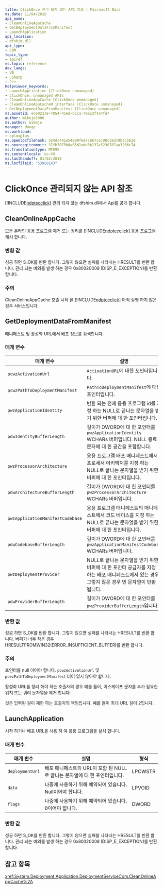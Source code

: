```yaml
---
title: ClickOnce 관리 되지 않는 API 참조 | Microsoft Docs
ms.date: 11/04/2016
api_name:
- CleanOnlineAppCache
- GetDeploymentDataFromManifest
- LaunchApplication
api_location:
- dfshim.dll
api_type:
- COM
topic_type:
- apiref
ms.topic: reference
dev_langs:
- VB
- CSharp
- C++
helpviewer_keywords:
- LaunchApplication [ClickOnce unmanaged]
- ClickOnce, unmanaged APIs
- CleanOnlineAppCache [ClickOnce unmanaged]
- CleanOnlineAppCacheW interface [ClickOnce unmanaged]
- GetDeploymentDataFromManifest [ClickOnce unmanaged]
ms.assetid: ec002138-4054-456d-bcc1-79ac2f4a4fd7
author: mikejo5000
ms.author: mikejo
manager: douge
ms.workload:
- cplusplus
ms.openlocfilehash: 584dc441e54e89fea77667cac98cdad78bac5b2d
ms.sourcegitcommit: 37fb7075b0a65d2add3b137a5230767aa3266c74
ms.translationtype: MTE95
ms.contentlocale: ko-KR
ms.lasthandoff: 01/02/2019
ms.locfileid: "53968143"
---
```

# <a name="clickonce-unmanaged-api-reference"></a>ClickOnce 관리되지 않는 API 참조
[!INCLUDE[ndptecclick](../deployment/includes/ndptecclick_md.md)] 관리 되지 않는 dfshim.dll에서 Api를 공개 합니다.  
  
## <a name="cleanonlineappcache"></a>CleanOnlineAppCache  
 모든 온라인 응용 프로그램 제거 또는 정리를 [!INCLUDE[ndptecclick](../deployment/includes/ndptecclick_md.md)] 응용 프로그램 캐시 합니다.  
  
### <a name="return-value"></a>반환 값  
 성공 하면 S_OK를 반환 합니다. 그렇지 않으면 실패를 나타내는 HRESULT를 반환 합니다. 관리 되는 예외를 발생 하는 경우 0x80020009 (DISP_E_EXCEPTION)를 반환 합니다.  
  
### <a name="remarks"></a>주의  
 CleanOnlineAppCache 호출 시작 된 [!INCLUDE[ndptecclick](../deployment/includes/ndptecclick_md.md)] 아직 실행 하지 않은 경우 서비스입니다.  
  
## <a name="getdeploymentdatafrommanifest"></a>GetDeploymentDataFromManifest  
 매니페스트 및 활성화 URL에서 배포 정보를 검색합니다.  
  
### <a name="parameters"></a>매개 변수  
  
|매개 변수|설명|형식|  
|---------------|-----------------|----------|  
|`pcwzActivationUrl`|`ActivationURL`에 대한 포인터입니다.|LPCWSTR|  
|`pcwzPathToDeploymentManifest`|`PathToDeploymentManifest`에 대한 포인터입니다.|LPCWSTR|  
|`pwzApplicationIdentity`|반환 되는 전체 응용 프로그램 id를 지정 하는 NULL로 끝나는 문자열을 받기 위한 버퍼에 대 한 포인터입니다.|LPWSTR|  
|`pdwIdentityBufferLength`|길이가 DWORD에 대 한 포인터를 `pwzApplicationIdentity` WCHARs 버퍼입니다. NULL 종료 문자에 대 한 공간을 포함합니다.|LPDWORD|  
|`pwzProcessorArchitecture`|응용 프로그램 배포 매니페스트에서 프로세서 아키텍처를 지정 하는 NULL로 끝나는 문자열을 받기 위한 버퍼에 대 한 포인터입니다.|LPWSTR|  
|`pdwArchitectureBufferLength`|길이가 DWORD에 대 한 포인터를 `pwzProcessorArchitecture` WCHARs 버퍼입니다.|LPDWORD|  
|`pwzApplicationManifestCodebase`|응용 프로그램 매니페스트의 매니페스트에서 코드 베이스를 지정 하는 NULL로 끝나는 문자열을 받기 위한 버퍼에 대 한 포인터입니다.|LPWSTR|  
|`pdwCodebaseBufferLength`|길이가 DWORD에 대 한 포인터를 `pwzApplicationManifestCodebase` WCHARs 버퍼입니다.|LPDWORD|  
|`pwzDeploymentProvider`|NULL로 끝나는 문자열을 받기 위한 버퍼에 대 한 포인터 공급자를 지정 하는 배포 매니페스트에서 있는 경우. 그렇지 않은 경우 빈 문자열이 반환 됩니다.|LPWSTR|  
|`pdwProviderBufferLength`|길이가 DWORD에 대 한 포인터를 `pwzProviderBufferLength`입니다.|LPDWORD|  
  
### <a name="return-value"></a>반환 값  
 성공 하면 S_OK를 반환 합니다. 그렇지 않으면 실패를 나타내는 HRESULT를 반환 합니다. 버퍼가 너무 작은 경우 HRESULTFROMWIN32(ERROR_INSUFFICIENT_BUFFER)를 반환 합니다.  
  
### <a name="remarks"></a>주의  
 포인터를 null 이어야 합니다. `pcwzActivationUrl` 및 `pcwzPathToDeploymentManifest` 비어 있지 않아야 합니다.  
  
 활성화 URL을 정리 해야 하는 호출자의 경우 예를 들어, 이스케이프 문자를 추가 필요한 위치 또는 쿼리 문자열을 제거 합니다.  
  
 것은 입력된 길이 제한 하는 호출자의 책임입니다. 예를 들어 최대 URL 길이 2입니다.  
  
## <a name="launchapplication"></a>LaunchApplication  
 시작 하거나 배포 URL을 사용 하 여 응용 프로그램을 설치 합니다.  
  
### <a name="parameters"></a>매개 변수  
  
|매개 변수|설명|형식|  
|---------------|-----------------|----------|  
|`deploymentUrl`|배포 매니페스트의 URL이 포함 된 NULL로 끝나는 문자열에 대 한 포인터입니다.|LPCWSTR|  
|`data`|나중에 사용하기 위해 예약되어 있습니다. Null이어야 합니다.|LPVOID|  
|`flags`|나중에 사용하기 위해 예약되어 있습니다. 0이어야 합니다.|DWORD|  
  
### <a name="return-value"></a>반환 값  
 성공 하면 S_OK를 반환 합니다. 그렇지 않으면 실패를 나타내는 HRESULT를 반환 합니다. 관리 되는 예외를 발생 하는 경우 0x80020009 (DISP_E_EXCEPTION)를 반환 합니다.  
  
## <a name="see-also"></a>참고 항목  
 <xref:System.Deployment.Application.DeploymentServiceCom.CleanOnlineAppCache%2A>